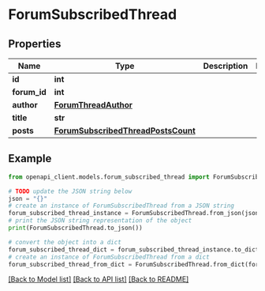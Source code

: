 # ForumSubscribedThread


## Properties

Name | Type | Description | Notes
------------ | ------------- | ------------- | -------------
**id** | **int** |  | 
**forum_id** | **int** |  | 
**author** | [**ForumThreadAuthor**](ForumThreadAuthor.md) |  | 
**title** | **str** |  | 
**posts** | [**ForumSubscribedThreadPostsCount**](ForumSubscribedThreadPostsCount.md) |  | 

## Example

```python
from openapi_client.models.forum_subscribed_thread import ForumSubscribedThread

# TODO update the JSON string below
json = "{}"
# create an instance of ForumSubscribedThread from a JSON string
forum_subscribed_thread_instance = ForumSubscribedThread.from_json(json)
# print the JSON string representation of the object
print(ForumSubscribedThread.to_json())

# convert the object into a dict
forum_subscribed_thread_dict = forum_subscribed_thread_instance.to_dict()
# create an instance of ForumSubscribedThread from a dict
forum_subscribed_thread_from_dict = ForumSubscribedThread.from_dict(forum_subscribed_thread_dict)
```
[[Back to Model list]](../README.md#documentation-for-models) [[Back to API list]](../README.md#documentation-for-api-endpoints) [[Back to README]](../README.md)


